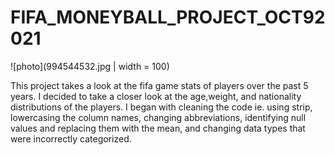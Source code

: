 
# FIFA_MONEYBALL_PROJECT_OCT92021  
![photo](994544532.jpg | width = 100) 

   This project takes a look at the fifa game stats of players over the past 5 years. I decided to take a closer look at the age,weight, and nationality distributions of the players. I began with cleaning the code ie. using strip, lowercasing the column names, changing abbreviations, identifying null values and replacing them with the mean, and changing data types that were incorrectly categorized. 
    

